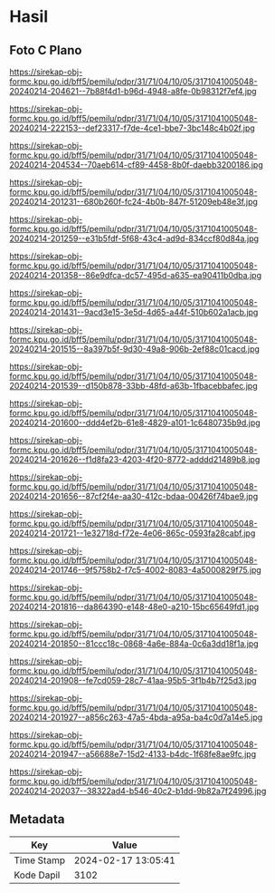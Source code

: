 # Hasil

## Foto C Plano

https://sirekap-obj-formc.kpu.go.id/bff5/pemilu/pdpr/31/71/04/10/05/3171041005048-20240214-204621--7b88f4d1-b96d-4948-a8fe-0b98312f7ef4.jpg

https://sirekap-obj-formc.kpu.go.id/bff5/pemilu/pdpr/31/71/04/10/05/3171041005048-20240214-222153--def23317-f7de-4ce1-bbe7-3bc148c4b02f.jpg

https://sirekap-obj-formc.kpu.go.id/bff5/pemilu/pdpr/31/71/04/10/05/3171041005048-20240214-204534--70aeb614-cf89-4458-8b0f-daebb3200186.jpg

https://sirekap-obj-formc.kpu.go.id/bff5/pemilu/pdpr/31/71/04/10/05/3171041005048-20240214-201231--680b260f-fc24-4b0b-847f-51209eb48e3f.jpg

https://sirekap-obj-formc.kpu.go.id/bff5/pemilu/pdpr/31/71/04/10/05/3171041005048-20240214-201259--e31b5fdf-5f68-43c4-ad9d-834ccf80d84a.jpg

https://sirekap-obj-formc.kpu.go.id/bff5/pemilu/pdpr/31/71/04/10/05/3171041005048-20240214-201358--86e9dfca-dc57-495d-a635-ea90411b0dba.jpg

https://sirekap-obj-formc.kpu.go.id/bff5/pemilu/pdpr/31/71/04/10/05/3171041005048-20240214-201431--9acd3e15-3e5d-4d65-a44f-510b602a1acb.jpg

https://sirekap-obj-formc.kpu.go.id/bff5/pemilu/pdpr/31/71/04/10/05/3171041005048-20240214-201515--8a397b5f-9d30-49a8-906b-2ef88c01cacd.jpg

https://sirekap-obj-formc.kpu.go.id/bff5/pemilu/pdpr/31/71/04/10/05/3171041005048-20240214-201539--d150b878-33bb-48fd-a63b-1fbacebbafec.jpg

https://sirekap-obj-formc.kpu.go.id/bff5/pemilu/pdpr/31/71/04/10/05/3171041005048-20240214-201600--ddd4ef2b-61e8-4829-a101-1c6480735b9d.jpg

https://sirekap-obj-formc.kpu.go.id/bff5/pemilu/pdpr/31/71/04/10/05/3171041005048-20240214-201626--f1d8fa23-4203-4f20-8772-adddd21489b8.jpg

https://sirekap-obj-formc.kpu.go.id/bff5/pemilu/pdpr/31/71/04/10/05/3171041005048-20240214-201656--87cf2f4e-aa30-412c-bdaa-00426f74bae9.jpg

https://sirekap-obj-formc.kpu.go.id/bff5/pemilu/pdpr/31/71/04/10/05/3171041005048-20240214-201721--1e32718d-f72e-4e06-865c-0593fa28cabf.jpg

https://sirekap-obj-formc.kpu.go.id/bff5/pemilu/pdpr/31/71/04/10/05/3171041005048-20240214-201746--9f5758b2-f7c5-4002-8083-4a5000829f75.jpg

https://sirekap-obj-formc.kpu.go.id/bff5/pemilu/pdpr/31/71/04/10/05/3171041005048-20240214-201816--da864390-e148-48e0-a210-15bc65649fd1.jpg

https://sirekap-obj-formc.kpu.go.id/bff5/pemilu/pdpr/31/71/04/10/05/3171041005048-20240214-201850--81ccc18c-0868-4a6e-884a-0c6a3dd18f1a.jpg

https://sirekap-obj-formc.kpu.go.id/bff5/pemilu/pdpr/31/71/04/10/05/3171041005048-20240214-201908--fe7cd059-28c7-41aa-95b5-3f1b4b7f25d3.jpg

https://sirekap-obj-formc.kpu.go.id/bff5/pemilu/pdpr/31/71/04/10/05/3171041005048-20240214-201927--a856c263-47a5-4bda-a95a-ba4c0d7a14e5.jpg

https://sirekap-obj-formc.kpu.go.id/bff5/pemilu/pdpr/31/71/04/10/05/3171041005048-20240214-201947--a56688e7-15d2-4133-b4dc-1f68fe8ae9fc.jpg

https://sirekap-obj-formc.kpu.go.id/bff5/pemilu/pdpr/31/71/04/10/05/3171041005048-20240214-202037--38322ad4-b546-40c2-b1dd-9b82a7f24996.jpg


## Metadata

| Key        | Value               |
| ---------- | ------------------- |
| Time Stamp | 2024-02-17 13:05:41 |
| Kode Dapil | 3102                |



